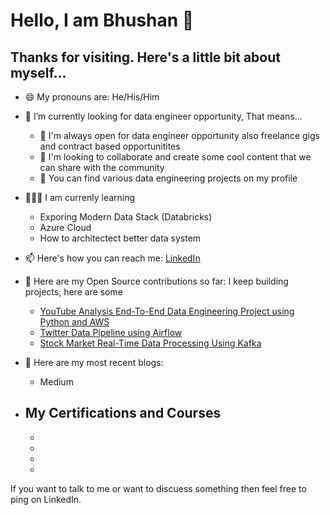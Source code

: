 # Hello, I am Bhushan 👋

## Thanks for visiting. Here's a little bit about myself...


- 😄 My pronouns are: He/His/Him
- 🔭 I’m currently looking for data engineer opportunity, That means...
   - 👯 I'm always open for data engineer opportunity also freelance gigs and contract based opportunitites
   - 💬 I'm looking to collaborate and create some cool content that we can share with the community
   - 🤘 You can find various data engineering projects on my profile
- 🧑🏻‍🏫 I am currenly learning
   - Exporing Modern Data Stack (Databricks)
   - Azure Cloud 
   - How to architectect better data system 
- 📫 Here's how you can reach me: [LinkedIn](https://www.linkedin.com/in/bebhushans/)
- 🤘 Here are my Open Source contributions so far: I keep building projects, here are some
  - [YouTube Analysis End-To-End Data Engineering Project using Python and AWS](https://github.com/bhushansatpaise/dataengineering-youtube-analysis-project)
  - [Twitter Data Pipeline using Airflow](https://github.com/bhushansatpaise/twitter-airflow-data-engineering-project)
  - [Stock Market Real-Time Data Processing Using Kafka](https://github.com/bhushansatpaise/stock-market-kafka-data-engineering-project)
- 📝 Here are my most recent blogs:
   - Medium
     
- My Certifications and Courses
  -
  -
  -
  -
  -
  
If you want to talk to me or want to discuess something then feel free to ping on LinkedIn.
